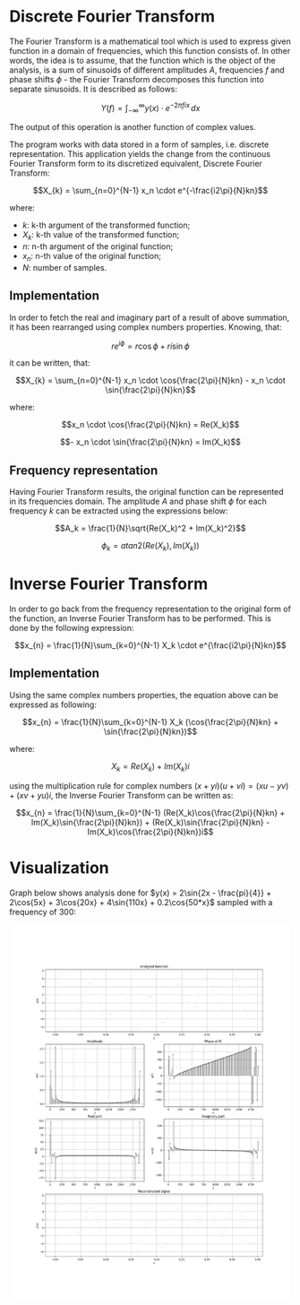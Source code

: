 # Discrete Fourier Transform
The Fourier Transform is a mathematical tool which is used to express given function in a domain of frequencies, 
which this function consists of. In other words, the idea is to assume, that the function which is the object of the 
analysis, is a sum of sinusoids of different amplitudes $A$, frequencies $f$ and phase shifts $\phi$ - the Fourier Transform decomposes this function into separate sinusoids. It is described as follows:
```math
Y(f) = \int_{-\infty}^{\infty} y(x) \cdot e^{-2\pi fix} \,dx 
```
The output of this operation is another function of complex values.

The program works with data stored in a form of samples, i.e. discrete representation. This application yields the change from the continuous Fourier Transform form to its discretized equivalent, Discrete Fourier Transform:
```math
X_{k} = \sum_{n=0}^{N-1} x_n \cdot e^{-\frac{i2\pi}{N}kn}
```
where:
- $k$: k-th argument of the transformed function;
- $X_k$: k-th value of the transformed function;
- $n$: n-th argument of the original function;
- $x_n$: n-th value of the original function;
- $N$: number of samples.

## Implementation
In order to fetch the real and imaginary part of a result of above summation, it has been rearranged using complex numbers properties. Knowing, that:
```math
re^{i\phi} = r\cos{\phi} + ri\sin{\phi}
```
it can be written, that:
```math
X_{k} = \sum_{n=0}^{N-1} x_n \cdot \cos{\frac{2\pi}{N}kn} - x_n \cdot \sin{\frac{2\pi}{N}kn}
```
where:
```math
x_n \cdot \cos{\frac{2\pi}{N}kn} = Re(X_k)
```
```math
- x_n \cdot \sin{\frac{2\pi}{N}kn} = Im(X_k)
```

## Frequency representation
Having Fourier Transform results, the original function can be represented in its frequencies domain. The amplitude $A$ and phase shift $\phi$ for each frequency $k$ can be extracted using the expressions below:
```math
A_k = \frac{1}{N}\sqrt{Re(X_k)^2 + Im(X_k)^2}
```
```math
\phi_k = atan2(Re(X_k), Im(X_k))
```

# Inverse Fourier Transform
In order to go back from the frequency representation to the original form of the function, an Inverse Fourier Transform has to be performed. This is done by the following expression:
```math
x_{n} = \frac{1}{N}\sum_{k=0}^{N-1} X_k \cdot e^{\frac{i2\pi}{N}kn}
```

## Implementation
Using the same complex numbers properties, the equation above can be expressed as following:
```math
x_{n} = \frac{1}{N}\sum_{k=0}^{N-1} X_k (\cos{\frac{2\pi}{N}kn} + \sin{\frac{2\pi}{N}kn})
```
where:
```math
X_k = Re(X_k) + Im(X_k)i
```
using the multiplication rule for complex numbers $(x+yi)(u+vi)=(xu-yv)+(xv+yu)i$, the Inverse Fourier Transform can be written as:
```math
x_{n} = \frac{1}{N}\sum_{k=0}^{N-1} (Re(X_k)\cos{\frac{2\pi}{N}kn} + Im(X_k)\sin{\frac{2\pi}{N}kn}) + (Re(X_k)\sin{\frac{2\pi}{N}kn} - Im(X_k)\cos{\frac{2\pi}{N}kn})i
```

# Visualization
Graph below shows analysis done for $y(x) = 2\sin{2x - \frac{pi}{4}} + 2\cos{5x} + 3\cos{20x} + 4\sin{110x} + 0.2\cos{50*x}$ sampled with a frequency of 300:
<p align="center"><img src="plots/plot.png" width="500" class="center"/></p>

